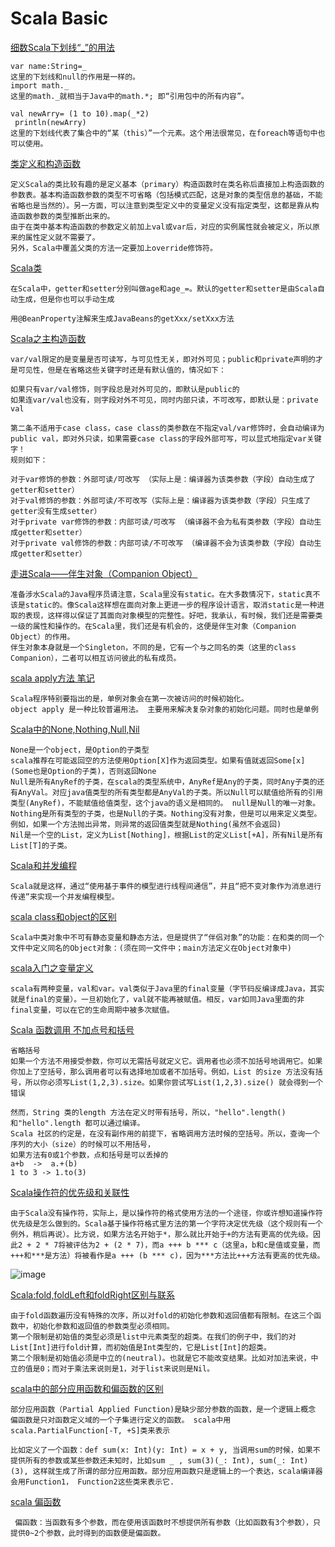 # Scala Basic

[细数Scala下划线“_”的用法](http://blog.csdn.net/i6448038/article/details/50017427)
	
	var name:String=_
	这里的下划线和null的作用是一样的。
	import math._
	这里的math._就相当于Java中的math.*; 即“引用包中的所有内容”。
	
	val newArry= (1 to 10).map(_*2)
  	 println(newArry)
	这里的下划线代表了集合中的“某（this）”一个元素。这个用法很常见，在foreach等语句中也可以使用。
	
	

[类定义和构造函数](http://developer.51cto.com/art/200912/166814.htm)

	定义Scala的类比较有趣的是定义基本（primary）构造函数时在类名称后直接加上构造函数的参数表。基本构造函数参数的类型不可省略（包括模式匹配，这是对象的类型信息的基础，不能省略也是当然的）。另一方面，可以注意到类型定义中的变量定义没有指定类型，这都是靠从构造函数参数的类型推断出来的。
	由于在类中基本构造函数的参数定义前加上val或var后，对应的实例属性就会被定义，所以原来的属性定义就不需要了。
	另外，Scala中覆盖父类的方法一定要加上override修饰符。

[Scala类](http://blog.csdn.net/shijiebei2009/article/details/38666201)

	在Scala中，getter和setter分别叫做age和age_=。默认的getter和setter是由Scala自动生成，但是你也可以手动生成
	
	用@BeanProperty注解来生成JavaBeans的getXxx/setXxx方法
	
	

[Scala之主构造函数](http://blog.csdn.net/bluishglc/article/details/50899077)
	
	var/val限定的是变量是否可读写，与可见性无关，即对外可见；public和private声明的才是可见性，但是在省略这些关键字时还是有默认值的，情况如下：

	如果只有var/val修饰，则字段总是对外可见的，即默认是public的
	如果连var/val也没有，则字段对外不可见，同时内部只读，不可改写，即默认是：private val

	第二条不适用于case class，case class的类参数在不指定val/var修饰时，会自动编译为public val，即对外只读，如果需要case class的字段外部可写，可以显式地指定var关键字！
	规则如下：

	对于var修饰的参数：外部可读/可改写 （实际上是：编译器为该类参数（字段）自动生成了getter和setter）
	对于val修饰的参数：外部可读/不可改写（实际上是：编译器为该类参数（字段）只生成了getter没有生成setter）
	对于private var修饰的参数：内部可读/可改写 （编译器不会为私有类参数（字段）自动生成getter和setter）
	对于private val修饰的参数：内部可读/不可改写 （编译器不会为该类参数（字段）自动生成getter和setter）
	
[走进Scala——伴生对象（Companion Object）](http://dreamhead.blogbus.com/logs/60217908.html)	
	
	准备涉水Scala的Java程序员请注意，Scala里没有static。在大多数情况下，static真不该是static的。像Scala这样想在面向对象上更进一步的程序设计语言，取消static是一种进取的表现，这样得以保证了其面向对象模型的完整性。好吧，我承认，有时候，我们还是需要类一级的属性和操作的。在Scala里，我们还是有机会的，这便是伴生对象（Companion Object）的作用。
	伴生对象本身就是一个Singleton，不同的是，它有一个与之同名的类（这里的class Companion），二者可以相互访问彼此的私有成员。
	
	
[ scala apply方法 笔记](http://blog.csdn.net/pzw_0612/article/details/48576569)	

	Scala程序特别要指出的是，单例对象会在第一次被访问的时候初始化。
	object apply 是一种比较普遍用法。 主要用来解决复杂对象的初始化问题。同时也是单例	
[ Scala中的None,Nothing,Null,Nil](http://blog.csdn.net/bluejoe2000/article/details/30465175)

	None是一个object，是Option的子类型
	scala推荐在可能返回空的方法使用Option[X]作为返回类型。如果有值就返回Some[x](Some也是Option的子类)，否则返回None
	Null是所有AnyRef的子类，在scala的类型系统中，AnyRef是Any的子类，同时Any子类的还有AnyVal。对应java值类型的所有类型都是AnyVal的子类。所以Null可以赋值给所有的引用类型(AnyRef)，不能赋值给值类型，这个java的语义是相同的。 null是Null的唯一对象。 
	Nothing是所有类型的子类，也是Null的子类。Nothing没有对象，但是可以用来定义类型。例如，如果一个方法抛出异常，则异常的返回值类型就是Nothing(虽然不会返回) 
	Nil是一个空的List，定义为List[Nothing]，根据List的定义List[+A]，所有Nil是所有List[T]的子类。	
	
[ Scala和并发编程](http://blog.csdn.net/fancylovejava/article/details/24724395)
	
	Scala就是这样，通过“使用基于事件的模型进行线程间通信”，并且“把不变对象作为消息进行传递”来实现一个并发编程模型。
	
	
[scala class和object的区别](http://blog.itpub.net/29754888/viewspace-1815301/)

	Scala中类对象中不可有静态变量和静态方法，但是提供了“伴侣对象”的功能：在和类的同一个文件中定义同名的Object对象：(须在同一文件中；main方法定义在Object对象中)
	


	
[scala入门之变量定义](http://my.oschina.net/fhd/blog/273952)

	scala有两种变量，val和var。val类似于Java里的final变量（字节码反编译成Java，其实就是final的变量）。一旦初始化了，val就不能再被赋值。相反，var如同Java里面的非final变量，可以在它的生命周期中被多次赋值。	
[Scala 函数调用 不加点号和括号](http://www.codeweblog.com/scala-%E5%87%BD%E6%95%B0%E8%B0%83%E7%94%A8-%E4%B8%8D%E5%8A%A0%E7%82%B9%E5%8F%B7%E5%92%8C%E6%8B%AC%E5%8F%B7/)

	省略括号
	如果一个方法不用接受参数，你可以无需括号就定义它。调用者也必须不加括号地调用它。如果你加上了空括号，那么调用者可以有选择地加或者不加括号。例如，List 的size 方法没有括号，所以你必须写List(1,2,3).size。如果你尝试写List(1,2,3).size() 就会得到一个错误	
	
	然而，String 类的length 方法在定义时带有括号，所以，"hello".length() 和"hello".length 都可以通过编译。
	Scala 社区的约定是，在没有副作用的前提下，省略调用方法时候的空括号。所以，查询一个序列的大小（size）的时候可以不用括号，	
	如果方法有0或1个参数，点和括号是可以丢掉的 
	a+b  ->  a.+(b)
	1 to 3 -> 1.to(3)
	
	
[Scala操作符的优先级和关联性](http://developer.51cto.com/art/200907/138014.htm)
	
	由于Scala没有操作符，实际上，是以操作符的格式使用方法的一个途径，你或许想知道操作符优先级是怎么做到的。Scala基于操作符格式里方法的第一个字符决定优先级（这个规则有一个例外，稍后再说）。比方说，如果方法名开始于*，那么就比开始于+的方法有更高的优先级。因此2 + 2 * 7将被评估为2 + (2 * 7)，而a +++ b *** c（这里a，b和c是值或变量，而+++和***是方法）将被看作是a +++ (b *** c)，因为***方法比+++方法有更高的优先级。
	
![image](http://images.51cto.com/files/uploadimg/20090721/0849250.jpg)


[Scala:fold,foldLeft和foldRight区别与联系](http://www.iteblog.com/archives/1228)

	由于fold函数遍历没有特殊的次序，所以对fold的初始化参数和返回值都有限制。在这三个函数中，初始化参数和返回值的参数类型必须相同。
	第一个限制是初始值的类型必须是list中元素类型的超类。在我们的例子中，我们的对List[Int]进行fold计算，而初始值是Int类型的，它是List[Int]的超类。
	第二个限制是初始值必须是中立的(neutral)。也就是它不能改变结果。比如对加法来说，中立的值是0；而对于乘法来说则是1，对于list来说则是Nil。	
	
	
[scala中的部分应用函数和偏函数的区别](http://my.oschina.net/aiguozhe/blog/49732)

	部分应用函数（Partial Applied Function)是缺少部分参数的函数，是一个逻辑上概念
	偏函数是只对函数定义域的一个子集进行定义的函数。 scala中用scala.PartialFunction[-T, +S]类来表示
	
	比如定义了一个函数：def sum(x: Int)(y: Int) = x + y, 当调用sum的时候，如果不提供所有的参数或某些参数还未知时，比如sum _ , sum(3)(_: Int), sum(_: Int)(3), 这样就生成了所谓的部分应用函数。部分应用函数只是逻辑上的一个表达，scala编译器会用Function1， Function2这些类来表示它.  
	
[scala 偏函数](http://blog.csdn.net/yyywyr/article/details/50277493)
	 
	 偏函数：当函数有多个参数，而在使用该函数时不想提供所有参数（比如函数有3个参数），只提供0~2个参数，此时得到的函数便是偏函数。